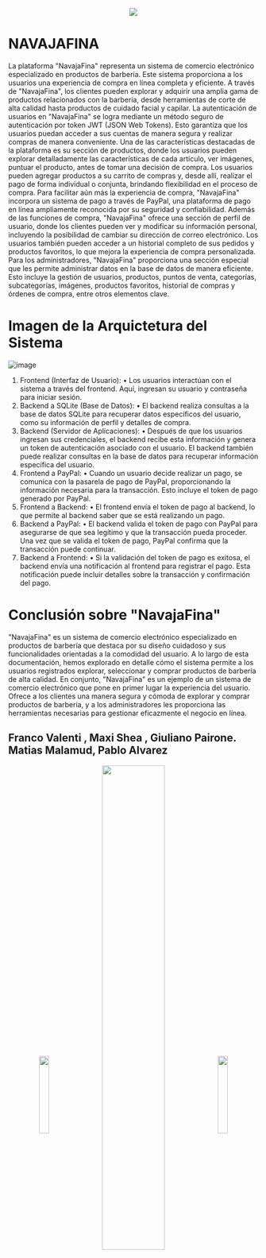 


  
<p align="center">
  <img src="https://github.com/Valenti-Franco/NavajaFina/assets/94399375/b67628ed-7864-4406-8bb5-ae5bdbd40b30" />
</p>

<h1>NAVAJAFINA</h1>
La plataforma "NavajaFina" representa un sistema de comercio electrónico especializado en productos de barbería. Este sistema proporciona a los usuarios una experiencia de compra en línea completa y eficiente. A través de "NavajaFina", los clientes pueden explorar y adquirir una amplia gama de productos relacionados con la barbería, desde herramientas de corte de alta calidad hasta productos de cuidado facial y capilar.
La autenticación de usuarios en "NavajaFina" se logra mediante un método seguro de autenticación por token JWT (JSON Web Tokens). Esto garantiza que los usuarios puedan acceder a sus cuentas de manera segura y realizar compras de manera conveniente.
Una de las características destacadas de la plataforma es su sección de productos, donde los usuarios pueden explorar detalladamente las características de cada artículo, ver imágenes, puntuar el producto, antes de tomar una decisión de compra. Los usuarios pueden agregar productos a su carrito de compras y, desde allí, realizar el pago de forma individual o conjunta, brindando flexibilidad en el proceso de compra.
Para facilitar aún más la experiencia de compra, "NavajaFina" incorpora un sistema de pago a través de PayPal, una plataforma de pago en línea ampliamente reconocida por su seguridad y confiabilidad.
Además de las funciones de compra, "NavajaFina" ofrece una sección de perfil de usuario, donde los clientes pueden ver y modificar su información personal, incluyendo la posibilidad de cambiar su dirección de correo electrónico. Los usuarios también pueden acceder a un historial completo de sus pedidos y productos favoritos, lo que mejora la experiencia de compra personalizada.
Para los administradores, "NavajaFina" proporciona una sección especial que les permite administrar datos en la base de datos de manera eficiente. Esto incluye la gestión de usuarios, productos, puntos de venta, categorías, subcategorías, imágenes, productos favoritos, historial de compras y órdenes de compra, entre otros elementos clave.
<h1>Imagen de la Arquictetura del Sistema</h1>


![image](https://github.com/Valenti-Franco/NavajaFina/assets/94399375/4f56f282-1fbf-4913-af2a-47da218b3936)
1.	Frontend (Interfaz de Usuario):
•	Los usuarios interactúan con el sistema a través del frontend. Aquí, ingresan su usuario y contraseña para iniciar sesión.
2.	Backend a SQLite (Base de Datos):
•	El backend realiza consultas a la base de datos SQLite para recuperar datos específicos del usuario, como su información de perfil y detalles de compra.
3.	Backend (Servidor de Aplicaciones):
•	Después de que los usuarios ingresan sus credenciales, el backend recibe esta información y genera un token de autenticación asociado con el usuario. El backend también puede realizar consultas en la base de datos para recuperar información específica del usuario.
4.	Frontend a PayPal:
•	Cuando un usuario decide realizar un pago, se comunica con la pasarela de pago de PayPal, proporcionando la información necesaria para la transacción. Esto incluye el token de pago generado por PayPal.
5.	Frontend a Backend:
•	El frontend envía el token de pago al backend, lo que permite al backend saber que se está realizando un pago.
6.	Backend a PayPal:
•	El backend valida el token de pago con PayPal para asegurarse de que sea legítimo y que la transacción pueda proceder. Una vez que se valida el token de pago, PayPal confirma que la transacción puede continuar.
7.	Backend a Frontend:
•	Si la validación del token de pago es exitosa, el backend envía una notificación al frontend para registrar el pago. Esta notificación puede incluir detalles sobre la transacción y confirmación del pago.


<h1> Conclusión sobre "NavajaFina"</h1>

"NavajaFina" es un sistema de comercio electrónico especializado en productos de barbería que destaca por su diseño cuidadoso y sus funcionalidades orientadas a la comodidad del usuario. A lo largo de esta documentación, hemos explorado en detalle cómo el sistema permite a los usuarios registrados explorar, seleccionar y comprar productos de barbería de alta calidad.
En conjunto, "NavajaFina" es un ejemplo de un sistema de comercio electrónico que pone en primer lugar la experiencia del usuario. Ofrece a los clientes una manera segura y cómoda de explorar y comprar productos de barbería, y a los administradores les proporciona las herramientas necesarias para gestionar eficazmente el negocio en línea. 


<h2>Franco Valenti , Maxi Shea , Giuliano Pairone. Matias Malamud, Pablo Alvarez </h2> 
<p align="center">
  <img src="https://media.tenor.com/-oLLBz4z_BYAAAAj/barbershop-haircut.gif" align="center"  width="20%"/>
  <img src="https://media.tenor.com/pyJYzf8463QAAAAj/navaja-beardburys.gif" align="center"  width="50%"/>
  <img src="https://media.tenor.com/-oLLBz4z_BYAAAAj/barbershop-haircut.gif" align="center"  width="20%"/>
  
</p>

